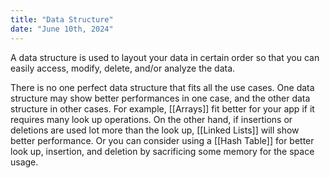 ```yaml
---
title: "Data Structure"
date: "June 10th, 2024"
---
```


A data structure is used to layout your data in certain order so that you can easily access, modify, delete, and/or analyze the data.

There is no one perfect data structure that fits all the use cases. One data structure may show better performances in one case, and the other data structure in other cases. For example, [[Arrays]] fit better for your app if it requires many look up operations. On the other hand, if insertions or deletions are used lot more than the look up, [[Linked Lists]] will show better performance. Or you can consider using a [[Hash Table]] for better look up, insertion, and deletion by sacrificing some memory for the space usage.